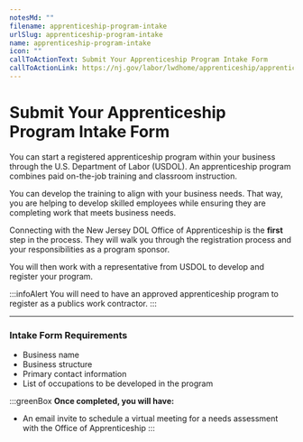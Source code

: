 ```yaml
---
notesMd: ""
filename: apprenticeship-program-intake
urlSlug: apprenticeship-program-intake
name: apprenticeship-program-intake
icon: ""
callToActionText: Submit Your Apprenticeship Program Intake Form
callToActionLink: https://nj.gov/labor/lwdhome/apprenticeship/apprenticeshipOnboarding.html
---
```


# Submit Your Apprenticeship Program Intake Form

You can start a registered apprenticeship program within your business through the U.S. Department of Labor (USDOL). An apprenticeship program combines paid on-the-job training and classroom instruction.

You can develop the training to align with your business needs. That way, you are helping to develop skilled employees while ensuring they are completing work that meets business needs.

Connecting with the New Jersey DOL Office of Apprenticeship is the **first** step in the process. They will walk you through the registration process and your responsibilities as a program sponsor.

You will then work with a representative from USDOL to develop and register your program.

:::infoAlert
You will need to have an approved apprenticeship program to register as a publics work contractor.
:::

---

### Intake Form Requirements

- Business name
- Business structure
- Primary contact information
- List of occupations to be developed in the program

:::greenBox
**Once completed, you will have:**

- An email invite to schedule a virtual meeting for a needs assessment with the Office of Apprenticeship
  :::

